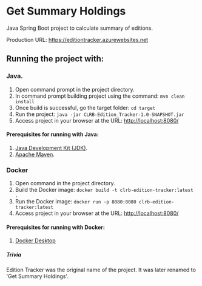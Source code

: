 # Get Summary Holdings 

Java Spring Boot project to calculate summary of editions. 

Production URL: https://editiontracker.azurewebsites.net

## Running the project with:
### Java.
1. Open command prompt in the project directory. 
2. In command prompt building project using the command: `mvn clean install`
3. Once build is successful, go the target folder: `cd target` 
4. Run the project: `java -jar CLRB-Edition_Tracker-1.0-SNAPSHOT.jar`
5. Access project in your browser at the URL: [http://localhost:8080/](http://localhost:8080/)

#### Prerequisites for running with Java:
1. [Java Development Kit (JDK)](https://www.oracle.com/java/technologies/downloads/).
2. [Apache Maven](https://maven.apache.org/download.cgi).

### Docker
1. Open command in the project directory. 
2. Build the Docker image: `docker build -t clrb-edition-tracker:latest .`
3. Run the Docker image: `docker run -p 8080:8080 clrb-edition-tracker:latest`
4. Access project in your browser at the URL: [http://localhost:8080/](http://localhost:8080/)

#### Prerequisites for running with Docker:
1. [Docker Desktop](https://www.docker.com/products/docker-desktop/)


##### Trivia

Edition Tracker was the original name of the project. It was later renamed to 'Get Summary Holdings'.